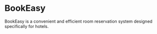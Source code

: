 # BookEasy
BookEasy is a convenient and efficient room reservation system designed specifically for hotels.

